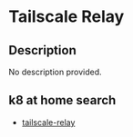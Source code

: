 # Tailscale Relay

## Description

No description provided.

## k8 at home search

- [tailscale-relay](https://nanne.dev/k8s-at-home-search/#/tailscale-relay)
